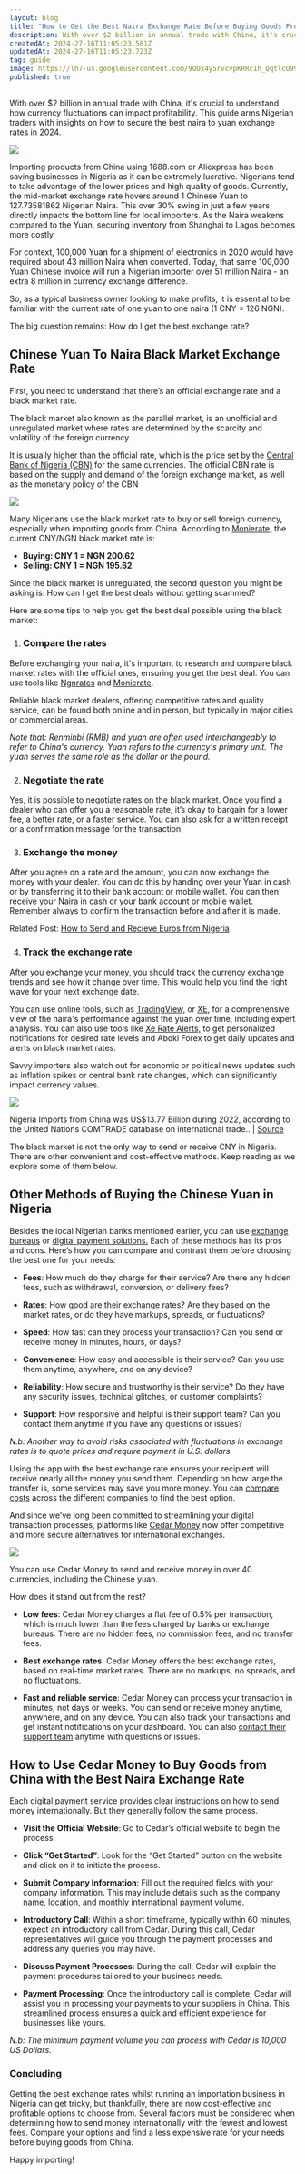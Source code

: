 ```yaml
---
layout: blog
title: "How to Get the Best Naira Exchange Rate Before Buying Goods From China"
description: With over $2 billion in annual trade with China, it's crucial to understand how currency fluctuations can impact profitability. This guide arms Nigerian traders with insights on how to secure the best naira to yuan exchange rates in 2024.
createdAt: 2024-27-16T11:05:23.581Z
updatedAt: 2024-27-16T11:05:23.723Z
tag: guide
image: https://lh7-us.googleusercontent.com/9OOx4y5rvcvpKRRc1h_QqtlcO992g1BiZcnaPAL592uwl69scMNvL_IeUyQwz4lgqNKSyIW6m-aVvvvJDrA21ZhYV4roFxF92r14L9BYnQlGs2bRPkMz-lkSNkQpKcKOh7IDrn-k7Tp_b0pnps6U2L0
published: true
---
```


With over $2 billion in annual trade with China, it's crucial to understand how currency fluctuations can impact profitability. This guide arms Nigerian traders with insights on how to secure the best naira to yuan exchange rates in 2024.

![](https://lh7-us.googleusercontent.com/9OOx4y5rvcvpKRRc1h_QqtlcO992g1BiZcnaPAL592uwl69scMNvL_IeUyQwz4lgqNKSyIW6m-aVvvvJDrA21ZhYV4roFxF92r14L9BYnQlGs2bRPkMz-lkSNkQpKcKOh7IDrn-k7Tp_b0pnps6U2L0)

Importing products from China using 1688.com or Aliexpress has been saving businesses in Nigeria as it can be extremely lucrative. Nigerians tend to take advantage of the lower prices and high quality of goods. Currently, the mid-market exchange rate hovers around 1 Chinese Yuan to 127.73581862 Nigerian Naira. This over 30% swing in just a few years directly impacts the bottom line for local importers. As the Naira weakens compared to the Yuan, securing inventory from Shanghai to Lagos becomes more costly.

For context, 100,000 Yuan for a shipment of electronics in 2020 would have required about 43 million Naira when converted. Today, that same 100,000 Yuan Chinese invoice will run a Nigerian importer over 51 million Naira - an extra 8 million in currency exchange difference.

So, as a typical business owner looking to make profits, it is essential to be familiar with the current rate of one yuan to one naira (1 CNY = 126 NGN).

The big question remains: How do I get the best exchange rate?

## Chinese Yuan To Naira Black Market Exchange Rate
First, you need to understand that there’s an official exchange rate and a black market rate.

The black market also known as the parallel market, is an unofficial and unregulated market where rates are determined by the scarcity and volatility of the foreign currency.

  

It is usually higher than the official rate, which is the price set by the [Central Bank of Nigeria (CBN)](https://www.cbn.gov.ng/rates/ExchRateByCurrency.asp) for the same currencies. The official CBN rate is based on the supply and demand of the foreign exchange market, as well as the monetary policy of the CBN

  
![](https://lh7-us.googleusercontent.com/6wFBcW6hhPIjophhiMaMiNI13R-7Z8r25hEh9MAbwLro7cYl-pmaZz9Z6FWFa6hUK-z1aO-r7pj_ZY6ft1jXJRdbrmaHS9hwX7VCEAGQJids1iGOHeUsnAQTizFghonfjD9TCUlFIi8MqZnIdPPRiMQ)

Many Nigerians use the black market rate to buy or sell foreign currency, especially when importing goods from China. According to [Monierate,](https://monierate.com/ng/compare/currencies/best-cny-exchange-rates) the current CNY/NGN black market rate is:

 - **Buying: CNY 1 = NGN 200.62** 
 - **Selling: CNY 1 = NGN 195.62**

Since the black market is unregulated, the second question you might be asking is: How can I get the best deals without getting scammed?

Here are some tips to help you get the best deal possible using the black market:

1.  ### Compare the rates
Before exchanging your naira, it's important to research and compare black market rates with the official ones, ensuring you get the best deal. You can use tools like [Ngnrates](https://www.ngnrates.com/exchange-rates/chinese-yuan-renminbi-to-naira) and [Monierate](https://monierate.com/).

Reliable black market dealers, offering competitive rates and quality service, can be found both online and in person, but typically in major cities or commercial areas.

*Note that: Renminbi (RMB) and yuan are often used interchangeably to refer to China's currency. Yuan refers to the currency's primary unit. The yuan serves the same role as the dollar or the pound.*
  
2.  ### Negotiate the rate
Yes, it is possible to negotiate rates on the black market. Once you find a dealer who can offer you a reasonable rate, it’s okay to bargain for a lower fee, a better rate, or a faster service. You can also ask for a written receipt or a confirmation message for the transaction.

3.  ### Exchange the money
After you agree on a rate and the amount, you can now exchange the money with your dealer. You can do this by handing over your Yuan in cash or by transferring it to their bank account or mobile wallet. You can then receive your Naira in cash or your bank account or mobile wallet. Remember always to confirm the transaction before and after it is made.

Related Post: [How to Send and Recieve Euros from Nigeria](https://monierate.com/blog/how-to-send-recieve-euro-from-nigeria-using-mobile-apps)

4.  ### Track the exchange rate
After you exchange your money, you should track the currency exchange trends and see how it change over time. This would help you find the right wave for your next exchange date.

You can use online tools, such as [TradingView,](https://www.tradingview.com/) or [XE](https://www.xe.com/currencyconverter/convert/?Amount=1&From=NGN&To=CNY)[,](https://coinmarketcap.com/) for a comprehensive view of the naira's performance against the yuan over time, including expert analysis. You can also use tools like [Xe Rate Alerts,](https://www.xe.com/ratealerts/) to get personalized notifications for desired rate levels and Aboki Forex to get daily updates and alerts on black market rates.

  

Savvy importers also watch out for economic or political news updates such as inflation spikes or central bank rate changes, which can significantly impact currency values.

  

![](https://lh7-us.googleusercontent.com/m1tnrtVZtTAnXh7Q02s1wa0do3RuydqKxDL7GHU0DhLmA1Mhmf7-DFfZ79s7OqocgS6NL5TaBvSLVdHrkR9BEyu3FHCdfHqShmK5FouwfJw7uNPv_MmcMXQKIAmtKJk8_U0GDy6J7TdIz5fINybjGaw)

Nigeria Imports from China was US$13.77 Billion during 2022, according to the United Nations COMTRADE database on international trade.. | [Source](https://tradingeconomics.com/china/imports-from-nigeria)

The black market is not the only way to send or receive CNY in Nigeria. There are other convenient and cost-effective methods. Keep reading as we explore some of them below.

## Other Methods of Buying the Chinese Yuan in Nigeria

Besides the local Nigerian banks mentioned earlier, you can use [exchange bureaus](https://www.westernunion.com/ng/en/send-money.html) or [digital payment solutions.](https://www.worldremit.com/en-gb) Each of these methods has its pros and cons. Here’s how you can compare and contrast them before choosing the best one for your needs:

-   **Fees**: How much do they charge for their service? Are there any hidden fees, such as withdrawal, conversion, or delivery fees?
    
-   **Rates**: How good are their exchange rates? Are they based on the market rates, or do they have markups, spreads, or fluctuations?
    
-   **Speed**: How fast can they process your transaction? Can you send or receive money in minutes, hours, or days?
    
-   **Convenience**: How easy and accessible is their service? Can you use them anytime, anywhere, and on any device?
    
-   **Reliability**: How secure and trustworthy is their service? Do they have any security issues, technical glitches, or customer complaints?
    
-   **Support**: How responsive and helpful is their support team? Can you contact them anytime if you have any questions or issues?

*N.b: Another way to avoid risks associated with fluctuations in exchange rates is to quote prices and require payment in U.S. dollars.*

Using the app with the best exchange rate ensures your recipient will receive nearly all the money you send them. Depending on how large the transfer is, some services may save you more money. You can [compare costs](https://www.monito.com/) across the different companies to find the best option.

And since we’ve long been committed to streamlining your digital transaction processes, platforms like [Cedar Money](https://www.cedar.money/) now offer competitive and more secure alternatives for international exchanges.
  
![](https://lh7-us.googleusercontent.com/Jc0wYMzlIr3Dsj0txXvpCTgmzAGUKdS7F4JzoMSjCr4ApNpVfo6g1Xin1wZ5qtnXwqJdhXMCs5r98bZu9bXctDueEIH_UVEKquFrvrvvGC9lWTeMJYQcLGZ-k0I7SRWywVZJGbPG_FsbGEqo6S4oIUg)  

You can use Cedar Money to send and receive money in over 40 currencies, including the Chinese yuan.

How does it stand out from the rest?

-   **Low fees**: Cedar Money charges a flat fee of 0.5% per transaction, which is much lower than the fees charged by banks or exchange bureaus. There are no hidden fees, no commission fees, and no transfer fees.
    
-   **Best exchange rates**: Cedar Money offers the best exchange rates, based on real-time market rates. There are no markups, no spreads, and no fluctuations.
    
-   **Fast and reliable service**: Cedar Money can process your transaction in minutes, not days or weeks. You can send or receive money anytime, anywhere, and on any device. You can also track your transactions and get instant notifications on your dashboard. You can also [contact their support team](https://www.cedar.money/contact-form) anytime with questions or issues.
    

## How to Use Cedar Money to Buy Goods from China with the Best Naira Exchange Rate
Each digital payment service provides clear instructions on how to send money internationally. But they generally follow the same process.

-   **Visit the Official Website**: Go to Cedar’s official website to begin the process.
    
-   **Click “Get Started”**: Look for the “Get Started” button on the website and click on it to initiate the process.
    
-   **Submit Company Information**: Fill out the required fields with your company information. This may include details such as the company name, location, and monthly international payment volume.
    
-   **Introductory Call**: Within a short timeframe, typically within 60 minutes, expect an introductory call from Cedar. During this call, Cedar representatives will guide you through the payment processes and address any queries you may have.
    
-   **Discuss Payment Processes**: During the call, Cedar will explain the payment procedures tailored to your business needs.
    
-   **Payment Processing**: Once the introductory call is complete, Cedar will assist you in processing your payments to your suppliers in China. This streamlined process ensures a quick and efficient experience for businesses like yours.

*N.b: The minimum payment volume you can process with Cedar is 10,000 US Dollars.*

### Concluding
Getting the best exchange rates whilst running an importation business in Nigeria can get tricky, but thankfully, there are now cost-effective and profitable options to choose from. Several factors must be considered when determining how to send money internationally with the fewest and lowest fees. Compare your options and find a less expensive rate for your needs before buying goods from China.
 
Happy importing!